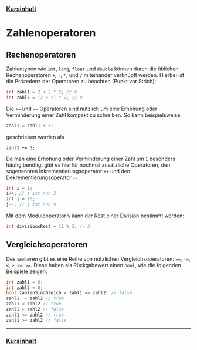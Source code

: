 ### [Kursinhalt](../README.md)

Zahlenoperatoren
=================

Rechenoperatoren
------------------


Zahlentypen wie `int`, `long`, `float` und `double` können durch die üblichen Rechenoperatoren `+`, `-`, `*`, und `/` miteinander verknüpft werden. Hierbei ist die Präzedenz der Operatoren zu beachten (Punkt vor Strich):

```cs
int zahl1 = 2 + 2 * 2; // 6
int zahl2 = (2 + 2) * 2; // 8
```

Die `+=` und `-=` Operatoren sind nützlich um eine Erhöhung oder Verminderung einer Zahl kompakt zu schreiben.
So kann beispielsweise 

```cs
zahl1 = zahl1 + 3;
```

geschrieben werden als

```
zahl1 += 3;
```

Da man eine Erhöhung oder Verminderung einer Zahl um `1` besonders häufig benötigt gibt es hierfür nochmal zusätzliche Operatoren, den sogenannten Inkrementierungsoperator `++` und den Dekrementierungsoperator `--`:

```cs
int i = 1;
i++; // i ist nun 2
int j = 10;
j--; // j ist nun 9
```

Mit dem Modulooperator `%` kann der Rest einer Division bestimmt werden:

```cs
int divisionsRest = 11 % 3; // 2
```

Vergleichsoperatoren
--------------------

Des weiteren gibt es eine Reihe von nützlichen Vergleichsoperatoren: `==`, `!=`, `<`, `>`, `<=`, `>=`. Diese haben als Rückgabewert einen `bool`, wie die folgenden Beispiele zeigen:

```cs
int zahl1 = 6;
int zahl2 = 8;
bool zahlenSindGleich = zahl1 == zahl2; // false
zahl1 != zahl2 // true
zahl1 < zahl2 // true
zahl1 > zahl2 // false
zahl1 <= zahl2 // true
zahl1 >= zahl2 // false
```

---

### [Kursinhalt](../README.md)